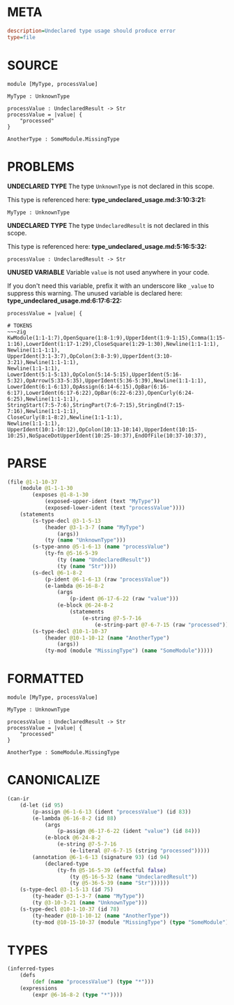 # META
~~~ini
description=Undeclared type usage should produce error
type=file
~~~
# SOURCE
~~~roc
module [MyType, processValue]

MyType : UnknownType

processValue : UndeclaredResult -> Str
processValue = |value| {
    "processed"
}

AnotherType : SomeModule.MissingType
~~~
# PROBLEMS
**UNDECLARED TYPE**
The type ``UnknownType`` is not declared in this scope.

This type is referenced here:
**type_undeclared_usage.md:3:10:3:21:**
```roc
MyType : UnknownType
```


**UNDECLARED TYPE**
The type ``UndeclaredResult`` is not declared in this scope.

This type is referenced here:
**type_undeclared_usage.md:5:16:5:32:**
```roc
processValue : UndeclaredResult -> Str
```


**UNUSED VARIABLE**
Variable ``value`` is not used anywhere in your code.

If you don't need this variable, prefix it with an underscore like `_value` to suppress this warning.
The unused variable is declared here:
**type_undeclared_usage.md:6:17:6:22:**
```roc
processValue = |value| {
```



~~~
# TOKENS
~~~zig
KwModule(1:1-1:7),OpenSquare(1:8-1:9),UpperIdent(1:9-1:15),Comma(1:15-1:16),LowerIdent(1:17-1:29),CloseSquare(1:29-1:30),Newline(1:1-1:1),
Newline(1:1-1:1),
UpperIdent(3:1-3:7),OpColon(3:8-3:9),UpperIdent(3:10-3:21),Newline(1:1-1:1),
Newline(1:1-1:1),
LowerIdent(5:1-5:13),OpColon(5:14-5:15),UpperIdent(5:16-5:32),OpArrow(5:33-5:35),UpperIdent(5:36-5:39),Newline(1:1-1:1),
LowerIdent(6:1-6:13),OpAssign(6:14-6:15),OpBar(6:16-6:17),LowerIdent(6:17-6:22),OpBar(6:22-6:23),OpenCurly(6:24-6:25),Newline(1:1-1:1),
StringStart(7:5-7:6),StringPart(7:6-7:15),StringEnd(7:15-7:16),Newline(1:1-1:1),
CloseCurly(8:1-8:2),Newline(1:1-1:1),
Newline(1:1-1:1),
UpperIdent(10:1-10:12),OpColon(10:13-10:14),UpperIdent(10:15-10:25),NoSpaceDotUpperIdent(10:25-10:37),EndOfFile(10:37-10:37),
~~~
# PARSE
~~~clojure
(file @1-1-10-37
	(module @1-1-1-30
		(exposes @1-8-1-30
			(exposed-upper-ident (text "MyType"))
			(exposed-lower-ident (text "processValue"))))
	(statements
		(s-type-decl @3-1-5-13
			(header @3-1-3-7 (name "MyType")
				(args))
			(ty (name "UnknownType")))
		(s-type-anno @5-1-6-13 (name "processValue")
			(ty-fn @5-16-5-39
				(ty (name "UndeclaredResult"))
				(ty (name "Str"))))
		(s-decl @6-1-8-2
			(p-ident @6-1-6-13 (raw "processValue"))
			(e-lambda @6-16-8-2
				(args
					(p-ident @6-17-6-22 (raw "value")))
				(e-block @6-24-8-2
					(statements
						(e-string @7-5-7-16
							(e-string-part @7-6-7-15 (raw "processed")))))))
		(s-type-decl @10-1-10-37
			(header @10-1-10-12 (name "AnotherType")
				(args))
			(ty-mod (module "MissingType") (name "SomeModule")))))
~~~
# FORMATTED
~~~roc
module [MyType, processValue]

MyType : UnknownType

processValue : UndeclaredResult -> Str
processValue = |value| {
	"processed"
}

AnotherType : SomeModule.MissingType
~~~
# CANONICALIZE
~~~clojure
(can-ir
	(d-let (id 95)
		(p-assign @6-1-6-13 (ident "processValue") (id 83))
		(e-lambda @6-16-8-2 (id 88)
			(args
				(p-assign @6-17-6-22 (ident "value") (id 84)))
			(e-block @6-24-8-2
				(e-string @7-5-7-16
					(e-literal @7-6-7-15 (string "processed")))))
		(annotation @6-1-6-13 (signature 93) (id 94)
			(declared-type
				(ty-fn @5-16-5-39 (effectful false)
					(ty @5-16-5-32 (name "UndeclaredResult"))
					(ty @5-36-5-39 (name "Str"))))))
	(s-type-decl @3-1-5-13 (id 75)
		(ty-header @3-1-3-7 (name "MyType"))
		(ty @3-10-3-21 (name "UnknownType")))
	(s-type-decl @10-1-10-37 (id 78)
		(ty-header @10-1-10-12 (name "AnotherType"))
		(ty-mod @10-15-10-37 (module "MissingType") (type "SomeModule"))))
~~~
# TYPES
~~~clojure
(inferred-types
	(defs
		(def (name "processValue") (type "*")))
	(expressions
		(expr @6-16-8-2 (type "*"))))
~~~